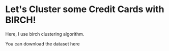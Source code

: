 # Let's Cluster some Credit Cards with BIRCH!
Here, I use birch clustering algorithm.


You can download the dataset here
